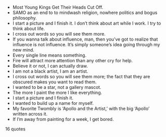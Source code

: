  - Most Young Kings Get Their Heads Cut Off.
 - SAMO as an end to to mindwash religion, nowhere politics and bogus philosophy.
 - I start a picture and I finish it. I don’t think about art while I work. I try to think about life.
 - I cross out words so you will see them more.
 - If you wanna talk about influence, man, then you’ve got to realize that influence is not influence. It’s simply someone’s idea going through my new mind.
 - Every single line means something.
 - Fire will attract more attention than any other cry for help.
 - Believe it or not, I can actually draw.
 - I am not a black artist, I am an artist.
 - I cross out words so you will see them more; the fact that they are obscured makes you want to read them.
 - I wanted to be a star, not a gallery mascot.
 - The more I paint the more I like everything.
 - I start a picture and I finish it.
 - I wanted to build up a name for myself.
 - My favorite Twombly is ‘Apollo and the Artist,’ with the big ‘Apollo’ written across it.
 - If I’m away from painting for a week, I get bored.

16 quotes